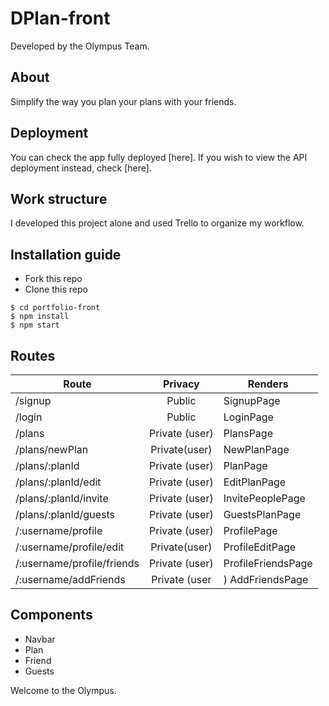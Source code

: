 # DPlan-front
Developed by the Olympus Team.
## About
Simplify the way you plan your plans with your friends.
## Deployment
You can check the app fully deployed [here]. If you wish to view the API deployment instead, check [here].

## Work structure
I developed this project alone and used Trello to organize my workflow.
## Installation guide
- Fork this repo
- Clone this repo 

```shell
$ cd portfolio-front
$ npm install
$ npm start
```
## Routes
| Route                | Privacy         | Renders                  |
| -------------------- | :-------------: | ------------------------ |
|/signup|	Public|	SignupPage|
|/login	|Public	|LoginPage|
|/plans |Private (user)|	PlansPage |
|/plans/newPlan  |Private(user)|	NewPlanPage |
|/plans/:planId |Private (user)	|PlanPage|
|/plans/:planId/edit |	Private (user)	|EditPlanPage|
|/plans/:planId/invite |	Private (user)	|InvitePeoplePage|
|/plans/:planId/guests|	Private (user)|	GuestsPlanPage |
|/:username/profile |Private (user)|	ProfilePage|
|/:username/profile/edit |	Private(user)|	ProfileEditPage|
|/:username/profile/friends |	Private (user)|	ProfileFriendsPage|
|/:username/addFriends |Private (user|)	AddFriendsPage|


## Components
- Navbar
- Plan
- Friend
- Guests

Welcome to the Olympus.

